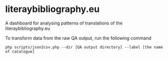 # literaybibliography.eu
A dashboard for analysing patterns of translations of the literaybibliography.eu


To transform data from the raw QA output, run the following command

```
php scripts/json2csv.php --dir [QA output directory] --label [the name of catalogue]
```
